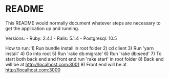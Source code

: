 # README

This README would normally document whatever steps are necessary to get the
application up and running.

Versions:
    - Ruby: 2.4.1
    - Rails: 5.1.4
    - Postgresql: 10.5
    
How to run:
    1) Run bundle install in root folder 
    2) cd client
    3) Run 'yarn install'
    4) Go into root
    5) Run 'rake db:migrate'
    6) Run 'rake db:seed'
    7) To start both back end and front end run 'rake start' in root folder
    8) Back end will be at http://localhost.com:3001
    9) Front end will be at http://localhost.com:3000
